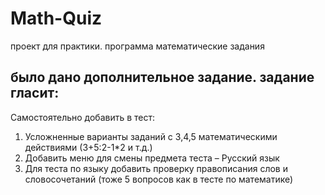 # Math-Quiz
проект для практики. программа математические задания

## было дано дополнительное задание. задание гласит: 
Самостоятельно добавить в тест:
1. Усложненные варианты заданий с 3,4,5 математическими действиями (3+5:2-1*2 и т.д.)
2. Добавить меню для смены предмета теста – Русский язык
3. Для теста по языку добавить проверку правописания слов и словосочетаний (тоже 5 вопросов как в тесте по математике)
